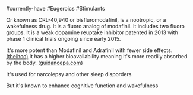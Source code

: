 #currently-have
#Eugeroics 
#Stimulants 

Or known as CRL-40,940 or bisfluromodafinil, is a nootropic, or a wakefulness drug. It is a fluoro analog of modafinil. It includes two fluoro groups.  It is a weak dopamine reuptake inhibitor patented in 2013 with phase 1 clinical trials ongoing since early 2015. 

It's more potent than Modafinil and Adrafinil with fewer side effects. [(theihcc)](https://www.theihcc.com/flmodafinil/) It has a higher bioavailability meaning it's more readily absorbed by the body. [(guidancepa.com)](https://www.guidancepa.com/modafinil-vs-f|modafinil-key-differences-similarities/) 

It's used for narcolepsy and other sleep disporders

But it's known to enhance cognitive function and wakefulness

